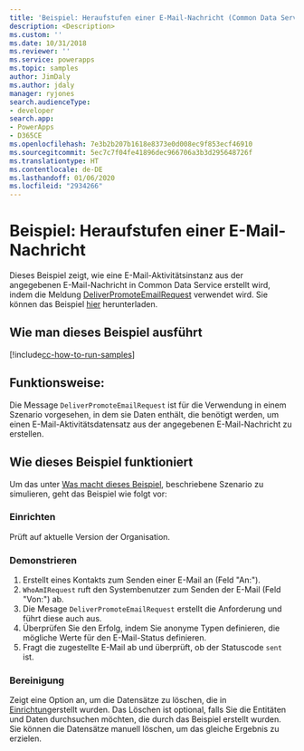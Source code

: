 ```yaml
---
title: 'Beispiel: Heraufstufen einer E-Mail-Nachricht (Common Data Service) | Microsoft-Dokumentation'
description: <Description>
ms.custom: ''
ms.date: 10/31/2018
ms.reviewer: ''
ms.service: powerapps
ms.topic: samples
author: JimDaly
ms.author: jdaly
manager: ryjones
search.audienceType:
- developer
search.app:
- PowerApps
- D365CE
ms.openlocfilehash: 7e3b2b207b1618e8373e0d008ec9f853ecf46910
ms.sourcegitcommit: 5ec7c7f04fe41896dec966706a3b3d295648726f
ms.translationtype: HT
ms.contentlocale: de-DE
ms.lasthandoff: 01/06/2020
ms.locfileid: "2934266"
---
```

# <a name="sample-promote-an-email-message"></a>Beispiel: Heraufstufen einer E-Mail-Nachricht

<!-- https://docs.microsoft.com/dynamics365/customer-engagement/developer/sample-promote-email-message -->

Dieses Beispiel zeigt, wie eine E-Mail-Aktivitätsinstanz aus der angegebenen E-Mail-Nachricht in Common Data Service erstellt wird, indem die Meldung [DeliverPromoteEmailRequest](https://docs.microsoft.com/dotnet/api/microsoft.crm.sdk.messages.deliverpromoteemailrequest?view=dynamics-general-ce-9) verwendet wird. Sie können das Beispiel [hier](https://github.com/Microsoft/PowerApps-Samples/tree/master/cds/orgsvc/C%23/PromoteEmail) herunterladen.

## <a name="how-to-run-this-sample"></a>Wie man dieses Beispiel ausführt

[!include[cc-how-to-run-samples](../../includes/cc-how-to-run-samples.md)]

## <a name="what-this-sample-does"></a>Funktionsweise:

Die Message `DeliverPromoteEmailRequest` ist für die Verwendung in einem Szenario vorgesehen, in dem sie Daten enthält, die benötigt werden, um einen E-Mail-Aktivitätsdatensatz aus der angegebenen E-Mail-Nachricht zu erstellen.

## <a name="how-this-sample-works"></a>Wie dieses Beispiel funktioniert

Um das unter [Was macht dieses Beispiel](#what-this-sample-does), beschriebene Szenario zu simulieren, geht das Beispiel wie folgt vor:

### <a name="setup"></a>Einrichten

Prüft auf aktuelle Version der Organisation.

### <a name="demonstrate"></a>Demonstrieren

1. Erstellt eines Kontakts zum Senden einer E-Mail an (Feld "An:").
2. `WhoAmIRequest` ruft den Systembenutzer zum Senden der E-Mail (Feld "Von:") ab.
3. Die Mesage `DeliverPromoteEmailRequest` erstellt die Anforderung und führt diese auch aus.
4. Überprüfen Sie den Erfolg, indem Sie anonyme Typen definieren, die mögliche Werte für den E-Mail-Status definieren. 
5. Fragt die zugestellte E-Mail ab und überprüft, ob der Statuscode `sent` ist.

### <a name="clean-up"></a>Bereinigung

Zeigt eine Option an, um die Datensätze zu löschen, die in [Einrichtung](#setup)erstellt wurden. Das Löschen ist optional, falls Sie die Entitäten und Daten durchsuchen möchten, die durch das Beispiel erstellt wurden. Sie können die Datensätze manuell löschen, um das gleiche Ergebnis zu erzielen.
